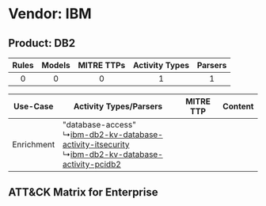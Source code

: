 Vendor: IBM
===========
Product: DB2
------------
| Rules | Models | MITRE TTPs | Activity Types | Parsers |
|:-----:|:------:|:----------:|:--------------:|:-------:|
|   0   |   0    |     0      |       1        |    1    |

|  Use-Case  | Activity Types/Parsers    | MITRE TTP | Content    |
|:----------:| ---- | --------- | ---- |
| Enrichment |  "database-access"<br> ↳[ibm-db2-kv-database-activity-itsecurity](Ps/pC_ibmdb2kvdatabaseactivityitsecurity.md)<br> ↳[ibm-db2-kv-database-activity-pcidb2](Ps/pC_ibmdb2kvdatabaseactivitypcidb2.md)<br> |    | [](RM/r_m_ibm_db2_Enrichment.md) |

ATT&CK Matrix for Enterprise
----------------------------
